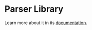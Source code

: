 Parser Library
==============

Learn more about it in its [documentation](http://jmsyst.com/libs/parser-lib).
